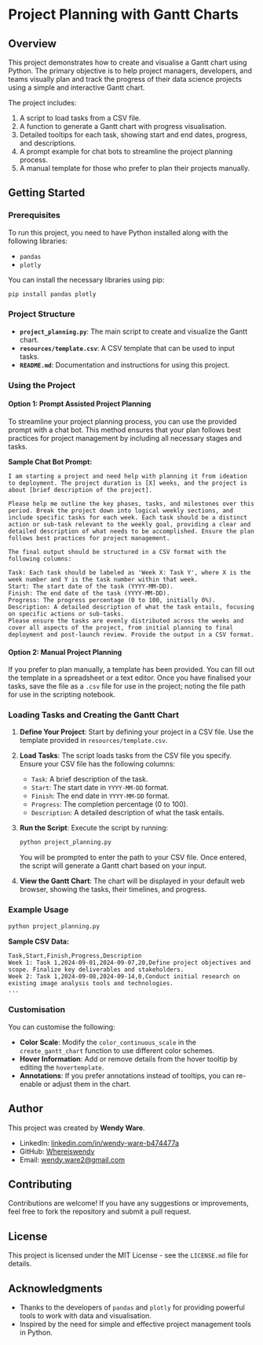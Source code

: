 # Project Planning with Gantt Charts

## Overview

This project demonstrates how to create and visualise a Gantt chart using Python. The primary objective is to help project managers, developers, and teams visually plan and track the progress of their data science projects using a simple and interactive Gantt chart.

The project includes:
1. A script to load tasks from a CSV file.
2. A function to generate a Gantt chart with progress visualisation.
3. Detailed tooltips for each task, showing start and end dates, progress, and descriptions.
4. A prompt example for chat bots to streamline the project planning process.
5. A manual template for those who prefer to plan their projects manually.

## Getting Started

### Prerequisites

To run this project, you need to have Python installed along with the following libraries:
- `pandas`
- `plotly`

You can install the necessary libraries using pip:

```bash
pip install pandas plotly
```

### Project Structure

- **`project_planning.py`**: The main script to create and visualize the Gantt chart.
- **`resources/template.csv`**: A CSV template that can be used to input tasks.
- **`README.md`**: Documentation and instructions for using this project.

### Using the Project

#### **Option 1: Prompt Assisted Project Planning**

To streamline your project planning process, you can use the provided prompt with a chat bot. This method ensures that your plan follows best practices for project management by including all necessary stages and tasks.

**Sample Chat Bot Prompt:**

```
I am starting a project and need help with planning it from ideation to deployment. The project duration is [X] weeks, and the project is about [brief description of the project].

Please help me outline the key phases, tasks, and milestones over this period. Break the project down into logical weekly sections, and include specific tasks for each week. Each task should be a distinct action or sub-task relevant to the weekly goal, providing a clear and detailed description of what needs to be accomplished. Ensure the plan follows best practices for project management.

The final output should be structured in a CSV format with the following columns:

Task: Each task should be labeled as 'Week X: Task Y', where X is the week number and Y is the task number within that week.
Start: The start date of the task (YYYY-MM-DD).
Finish: The end date of the task (YYYY-MM-DD).
Progress: The progress percentage (0 to 100, initially 0%).
Description: A detailed description of what the task entails, focusing on specific actions or sub-tasks.
Please ensure the tasks are evenly distributed across the weeks and cover all aspects of the project, from initial planning to final deployment and post-launch review. Provide the output in a CSV format.
```

#### **Option 2: Manual Project Planning**

If you prefer to plan manually, a template has been provided. You can fill out the template in a spreadsheet or a text editor. Once you have finalised your tasks, save the file as a `.csv` file for use in the project; noting the file path for use in the scripting notebook.

### Loading Tasks and Creating the Gantt Chart

1. **Define Your Project**: Start by defining your project in a CSV file. Use the template provided in `resources/template.csv`.

2. **Load Tasks**: The script loads tasks from the CSV file you specify. Ensure your CSV file has the following columns:
   - `Task`: A brief description of the task.
   - `Start`: The start date in `YYYY-MM-DD` format.
   - `Finish`: The end date in `YYYY-MM-DD` format.
   - `Progress`: The completion percentage (0 to 100).
   - `Description`: A detailed description of what the task entails.

3. **Run the Script**: Execute the script by running:

    ```bash
    python project_planning.py
    ```

    You will be prompted to enter the path to your CSV file. Once entered, the script will generate a Gantt chart based on your input.

4. **View the Gantt Chart**: The chart will be displayed in your default web browser, showing the tasks, their timelines, and progress.

### Example Usage

```python
python project_planning.py
```

**Sample CSV Data:**
```csv
Task,Start,Finish,Progress,Description
Week 1: Task 1,2024-09-01,2024-09-07,20,Define project objectives and scope. Finalize key deliverables and stakeholders.
Week 2: Task 1,2024-09-08,2024-09-14,0,Conduct initial research on existing image analysis tools and technologies.
...
```

### Customisation

You can customise the following:
- **Color Scale**: Modify the `color_continuous_scale` in the `create_gantt_chart` function to use different color schemes.
- **Hover Information**: Add or remove details from the hover tooltip by editing the `hovertemplate`.
- **Annotations**: If you prefer annotations instead of tooltips, you can re-enable or adjust them in the chart.

## Author

This project was created by **Wendy Ware**.

- LinkedIn: [linkedin.com/in/wendy-ware-b474477a](linkedin.com/in/wendy-ware-b474477a)
- GitHub: [Whereiswendy](https://github.com/Whereiswendy)
- Email: [wendy.ware2@gmail.com](wendy.ware2@gmail.com)

## Contributing

Contributions are welcome! If you have any suggestions or improvements, feel free to fork the repository and submit a pull request.

## License

This project is licensed under the MIT License - see the `LICENSE.md` file for details.

## Acknowledgments

- Thanks to the developers of `pandas` and `plotly` for providing powerful tools to work with data and visualisation.
- Inspired by the need for simple and effective project management tools in Python.
